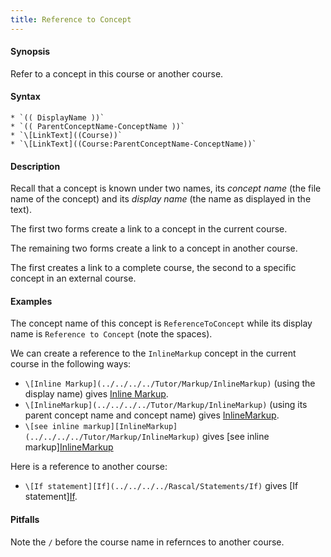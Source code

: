 ```yaml
---
title: Reference to Concept
---
```


#### Synopsis

Refer to a concept in this course or another course.

#### Syntax

``````
* `(( DisplayName ))`
* `(( ParentConceptName-ConceptName ))`
* `\[LinkText]((Course))`
* `\[LinkText]((Course:ParentConceptName-ConceptName))`
``````

#### Description

Recall that a concept is known under two names, its _concept name_ (the file name of the concept) and its _display name_ (the name as displayed in the text).

The first two forms create a link to a concept in the current course.

The remaining two forms create a link to a concept in another course.

The first creates a link to a complete course, the second to a specific concept in an external course.


#### Examples

The concept name of this concept is `ReferenceToConcept` while its display name is `Reference to Concept` (note the spaces).

We can create a reference to the `InlineMarkup` concept in the current course in the following ways:

* `\[Inline Markup](../../../../Tutor/Markup/InlineMarkup)` (using the display name) gives [Inline Markup](../../../../Tutor/Markup/InlineMarkup).
* `\[InlineMarkup](../../../../Tutor/Markup/InlineMarkup)` (using its parent concept name and concept name) gives [InlineMarkup](../../../../Tutor/Markup/InlineMarkup).
* `\[see inline markup][InlineMarkup](../../../../Tutor/Markup/InlineMarkup)` gives [see inline markup][InlineMarkup](../../../../Tutor/Markup/InlineMarkup)

Here is a reference to another course:

* `\[If statement][If](../../../../Rascal/Statements/If)` gives [If statement][If](../../../../Rascal/Statements/If).

#### Pitfalls

Note the `/` before the course name in refernces to another course.


